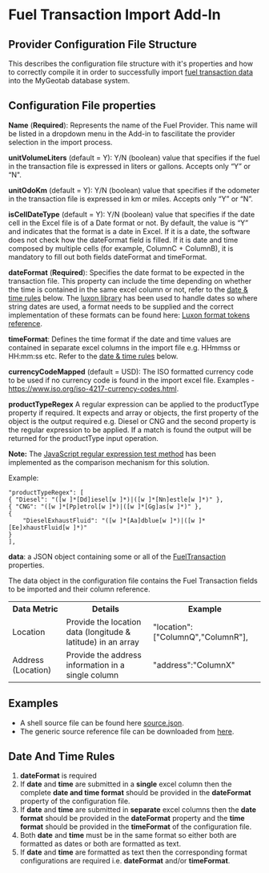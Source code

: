 # Fuel Transaction Import Add-In

## Provider Configuration File Structure

This describes the configuration file structure with it's properties and how to correctly compile it in order to successfully import [fuel transaction data](https://developers.geotab.com/myGeotab/apiReference/objects/FuelTransaction) into the MyGeotab database system.

## Configuration File properties

**Name** (**Required**): Represents the name of the Fuel Provider. This name will be listed in a dropdown menu in the Add-in to fascilitate the provider selection in the import process.

**unitVolumeLiters** (default = Y): Y/N (boolean) value that specifies if the fuel in the transaction file is expressed in liters or gallons. Accepts only “Y” or “N".

**unitOdoKm** (default = Y): Y/N (boolean) value that specifies if the odometer in the transaction file is expressed in km or miles. Accepts only “Y” or “N”.

**isCellDateType** (default = Y): Y/N (boolean) value that specifies if the date cell in the Excel file is of a Date format or not. By default, the value is “Y” and indicates that the format is a date in Excel. If it is a date, the software does not check how the dateFormat field is filled. If it is date and time composed by multiple cells (for example, ColumnC + ColumnB), it is mandatory to fill out both fields dateFormat and timeFormat.

**dateFormat** (**Required**): Specifies the date format to be expected in the transaction file. This property can include the time depending on whether the time is contained in the same excel column or not, refer to the [date & time rules](#DateTimeRules) below. The [luxon library](https://moment.github.io/luxon/#/?id=luxon) has been used to handle dates so where string dates are used, a format needs to be supplied and the correct implementation of these formats can be found here:
[Luxon format tokens reference](https://moment.github.io/luxon/#/formatting?id=table-of-tokens).

**timeFormat**: Defines the time format if the date and time values are contained in separate excel columns in the import file e.g. HHmmss or HH:mm:ss etc. Refer to the [date & time rules](#date-and-time-rules) below.

**currencyCodeMapped** (default = USD): The ISO formatted currency code to be used if no currency code is found in the import excel file. Examples - https://www.iso.org/iso-4217-currency-codes.html.

**productTypeRegex** A regular expression can be applied to the productType property if required. It expects and array or objects, the first property of the object is the output required e.g. Diesel or CNG and the second property is the regular expression to be applied. If a match is found the output will be returned for the productType input operation.

**Note:** The [JavaScript regular expression test method](https://developer.mozilla.org/en-US/docs/Web/JavaScript/Reference/Global_Objects/RegExp/test) has been implemented as the comparison mechanism for this solution.

Example:

```
"productTypeRegex": [
{ "Diesel": "([w ]*[Dd]iesel[w ]*)|([w ]*[Nn]estle[w ]*)" },
{ "CNG": "([w ]*[Pp]etrol[w ]*)|([w ]*[Gg]as[w ]*)" },
{
    "DieselExhaustFluid": "([w ]*[Aa]dblue[w ]*)|([w ]*[Ee]xhaustFluid[w ]*)"
}
],
```

**data**: a JSON object containing some or all of the [FuelTransaction](https://developers.geotab.com/myGeotab/apiReference/objects/FuelTransaction) properties.

The data object in the configuration file contains the Fuel Transaction fields to be imported and their column reference.

<table>
<tr><th>Data Metric</th><th>Details</th><th>Example</th></tr>
<tr>
    <td>Location</td>
    <td>Provide the location data (longitude & latitude) in an array</td>
<td>
"location": ["ColumnQ","ColumnR"],
</td>
</tr>
<tr><td>Address (Location)</td><td>Provide the address information in a single column</td><td>"address":"ColumnX"</td></tr>
</table>

## Examples

- A shell source file can be found here [source.json](source.json).
- The generic source reference file can be downloaded from [here](generic.json).

## <a id="DateTimeRules" name="DateTimeRules">Date And Time Rules</a>

1. **dateFormat** is required
2. If **date** and **time** are submitted in a **single** excel column then the complete **date and time format** should be provided in the **dateFormat** property of the configuration file.
3. If **date** and **time** are submitted in **separate** excel columns then the **date format** should be provided in the **dateFormat** property and the **time format** should be provided in the **timeFormat** of the configuration file.
4. Both **date** and **time** must be in the same format so either both are formatted as dates or both are formatted as text.
5. If **date** and **time** are formatted as text then the corresponding format configurations are required i.e. **dateFormat** and/or **timeFormat**.
